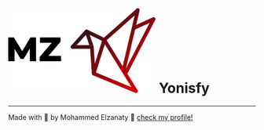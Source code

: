 # ![logo](static/assets/logo-dark.png) Yonisfy

---

Made with 💜 by Mohammed Elzanaty :wave: [check my profile!](https://www.linkedin.com/in/mohammedelzanaty129/)
